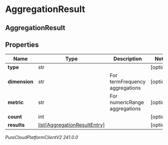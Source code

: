 # AggregationResult

## AggregationResult

## Properties

|Name | Type | Description | Notes|
|------------ | ------------- | ------------- | -------------|
| **type** | str |  | [optional] |
| **dimension** | str | For termFrequency aggregations | [optional] |
| **metric** | str | For numericRange aggregations | [optional] |
| **count** | int |  | [optional] |
| **results** | [list[AggregationResultEntry]](AggregationResultEntry) |  | [optional] |



_PureCloudPlatformClientV2 241.0.0_
